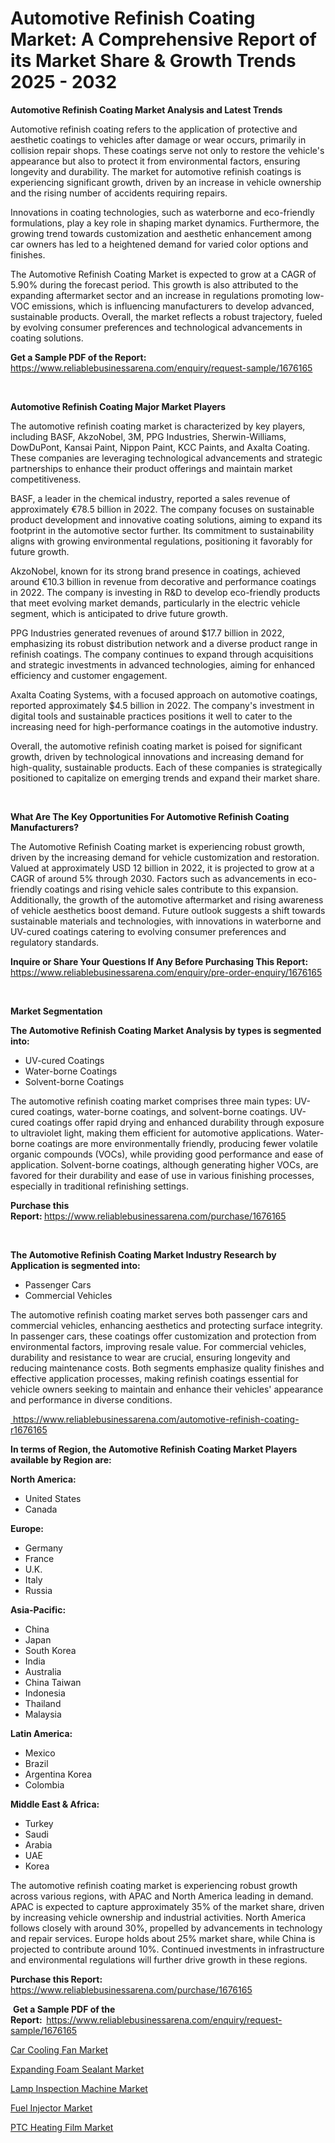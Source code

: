 <p><h1>Automotive Refinish Coating Market: A Comprehensive Report of its Market Share & Growth Trends 2025 - 2032</h1></p><p><strong>Automotive Refinish Coating Market Analysis and Latest Trends</strong></p>
<p><p>Automotive refinish coating refers to the application of protective and aesthetic coatings to vehicles after damage or wear occurs, primarily in collision repair shops. These coatings serve not only to restore the vehicle's appearance but also to protect it from environmental factors, ensuring longevity and durability. The market for automotive refinish coatings is experiencing significant growth, driven by an increase in vehicle ownership and the rising number of accidents requiring repairs. </p><p>Innovations in coating technologies, such as waterborne and eco-friendly formulations, play a key role in shaping market dynamics. Furthermore, the growing trend towards customization and aesthetic enhancement among car owners has led to a heightened demand for varied color options and finishes. </p><p>The Automotive Refinish Coating Market is expected to grow at a CAGR of 5.90% during the forecast period. This growth is also attributed to the expanding aftermarket sector and an increase in regulations promoting low-VOC emissions, which is influencing manufacturers to develop advanced, sustainable products. Overall, the market reflects a robust trajectory, fueled by evolving consumer preferences and technological advancements in coating solutions.</p></p>
<p><strong>Get a Sample PDF of the Report:&nbsp;</strong> <a href="https://www.reliablebusinessarena.com/enquiry/request-sample/1676165?utm_campaign=1943&utm_medium=2&utm_source=Github&utm_content=ia&utm_term=30012025&utm_id=automotive-refinish-coating">https://www.reliablebusinessarena.com/enquiry/request-sample/1676165</a></p>
<p>&nbsp;</p>
<p><strong>Automotive Refinish Coating Major Market Players</strong></p>
<p><p>The automotive refinish coating market is characterized by key players, including BASF, AkzoNobel, 3M, PPG Industries, Sherwin-Williams, DowDuPont, Kansai Paint, Nippon Paint, KCC Paints, and Axalta Coating. These companies are leveraging technological advancements and strategic partnerships to enhance their product offerings and maintain market competitiveness.</p><p>BASF, a leader in the chemical industry, reported a sales revenue of approximately €78.5 billion in 2022. The company focuses on sustainable product development and innovative coating solutions, aiming to expand its footprint in the automotive sector further. Its commitment to sustainability aligns with growing environmental regulations, positioning it favorably for future growth.</p><p>AkzoNobel, known for its strong brand presence in coatings, achieved around €10.3 billion in revenue from decorative and performance coatings in 2022. The company is investing in R&D to develop eco-friendly products that meet evolving market demands, particularly in the electric vehicle segment, which is anticipated to drive future growth.</p><p>PPG Industries generated revenues of around $17.7 billion in 2022, emphasizing its robust distribution network and a diverse product range in refinish coatings. The company continues to expand through acquisitions and strategic investments in advanced technologies, aiming for enhanced efficiency and customer engagement.</p><p>Axalta Coating Systems, with a focused approach on automotive coatings, reported approximately $4.5 billion in 2022. The company's investment in digital tools and sustainable practices positions it well to cater to the increasing need for high-performance coatings in the automotive industry.</p><p>Overall, the automotive refinish coating market is poised for significant growth, driven by technological innovations and increasing demand for high-quality, sustainable products. Each of these companies is strategically positioned to capitalize on emerging trends and expand their market share.</p></p>
<p>&nbsp;</p>
<p><strong>What Are The Key Opportunities For Automotive Refinish Coating Manufacturers?</strong></p>
<p><p>The Automotive Refinish Coating market is experiencing robust growth, driven by the increasing demand for vehicle customization and restoration. Valued at approximately USD 12 billion in 2022, it is projected to grow at a CAGR of around 5% through 2030. Factors such as advancements in eco-friendly coatings and rising vehicle sales contribute to this expansion. Additionally, the growth of the automotive aftermarket and rising awareness of vehicle aesthetics boost demand. Future outlook suggests a shift towards sustainable materials and technologies, with innovations in waterborne and UV-cured coatings catering to evolving consumer preferences and regulatory standards.</p></p>
<p><strong>Inquire or Share Your Questions If Any Before Purchasing This Report:</strong> <a href="https://www.reliablebusinessarena.com/enquiry/pre-order-enquiry/1676165?utm_campaign=1943&utm_medium=2&utm_source=Github&utm_content=ia&utm_term=30012025&utm_id=automotive-refinish-coating">https://www.reliablebusinessarena.com/enquiry/pre-order-enquiry/1676165</a></p>
<p>&nbsp;</p>
<p><strong>Market Segmentation</strong></p>
<p><strong>The Automotive Refinish Coating Market Analysis by types is segmented into:</strong></p>
<p><ul><li>UV-cured Coatings</li><li>Water-borne Coatings</li><li>Solvent-borne Coatings</li></ul></p>
<p><p>The automotive refinish coating market comprises three main types: UV-cured coatings, water-borne coatings, and solvent-borne coatings. UV-cured coatings offer rapid drying and enhanced durability through exposure to ultraviolet light, making them efficient for automotive applications. Water-borne coatings are more environmentally friendly, producing fewer volatile organic compounds (VOCs), while providing good performance and ease of application. Solvent-borne coatings, although generating higher VOCs, are favored for their durability and ease of use in various finishing processes, especially in traditional refinishing settings.</p></p>
<p><strong>Purchase this Report:&nbsp;</strong><a href="https://www.reliablebusinessarena.com/purchase/1676165?utm_campaign=1943&utm_medium=2&utm_source=Github&utm_content=ia&utm_term=30012025&utm_id=automotive-refinish-coating">https://www.reliablebusinessarena.com/purchase/1676165</a></p>
<p>&nbsp;</p>
<p><strong>The Automotive Refinish Coating Market Industry Research by Application is segmented into:</strong></p>
<p><ul><li>Passenger Cars</li><li>Commercial Vehicles</li></ul></p>
<p><p>The automotive refinish coating market serves both passenger cars and commercial vehicles, enhancing aesthetics and protecting surface integrity. In passenger cars, these coatings offer customization and protection from environmental factors, improving resale value. For commercial vehicles, durability and resistance to wear are crucial, ensuring longevity and reducing maintenance costs. Both segments emphasize quality finishes and effective application processes, making refinish coatings essential for vehicle owners seeking to maintain and enhance their vehicles' appearance and performance in diverse conditions.</p></p>
<p><a href="https://www.reliablebusinessarena.com/automotive-refinish-coating-r1676165?utm_campaign=1943&utm_medium=2&utm_source=Github&utm_content=ia&utm_term=30012025&utm_id=automotive-refinish-coating">&nbsp;https://www.reliablebusinessarena.com/automotive-refinish-coating-r1676165</a></p>
<p><strong>In terms of Region, the Automotive Refinish Coating Market Players available by Region are:</strong></p>
<p>
    <p> <strong> North America: </strong>
        <ul>
            <li>United States</li>
            <li>Canada</li>
        </ul>
        </p> 
    <p> <strong> Europe: </strong>
        <ul>
            <li>Germany</li>
            <li>France</li>
            <li>U.K.</li>
            <li>Italy</li>
            <li>Russia</li>
        </ul>
        </p> 
    <p> <strong> Asia-Pacific: </strong>
        <ul>
            <li>China</li>
            <li>Japan</li>
            <li>South Korea</li>
            <li>India</li>
            <li>Australia</li>
            <li>China Taiwan</li>
            <li>Indonesia</li>
            <li>Thailand</li>
            <li>Malaysia</li>
        </ul>
        </p> 
    <p> <strong> Latin America: </strong>
        <ul>
            <li>Mexico</li>
            <li>Brazil</li>
            <li>Argentina Korea</li>
            <li>Colombia</li>
        </ul>
        </p> 
    <p> <strong> Middle East & Africa: </strong>
        <ul>
            <li>Turkey</li>
            <li>Saudi</li>
            <li>Arabia</li>
            <li>UAE</li>
            <li>Korea</li>
        </ul>
    </p>
    </p>
<p><p>The automotive refinish coating market is experiencing robust growth across various regions, with APAC and North America leading in demand. APAC is expected to capture approximately 35% of the market share, driven by increasing vehicle ownership and industrial activities. North America follows closely with around 30%, propelled by advancements in technology and repair services. Europe holds about 25% market share, while China is projected to contribute around 10%. Continued investments in infrastructure and environmental regulations will further drive growth in these regions.</p></p>
<p><strong>Purchase this Report: </strong><a href="https://www.reliablebusinessarena.com/purchase/1676165?utm_campaign=1943&utm_medium=2&utm_source=Github&utm_content=ia&utm_term=30012025&utm_id=automotive-refinish-coating">https://www.reliablebusinessarena.com/purchase/1676165</a></p>
<p>&nbsp;<strong>Get a Sample PDF of the Report:&nbsp;&nbsp;</strong><a href="https://www.reliablebusinessarena.com/enquiry/request-sample/1676165?utm_campaign=1943&utm_medium=2&utm_source=Github&utm_content=ia&utm_term=30012025&utm_id=automotive-refinish-coating">https://www.reliablebusinessarena.com/enquiry/request-sample/1676165</a></p>
<p><strong></strong></p>
<p><p><a href="https://www.linkedin.com/pulse/global-car-cooling-fan-market-overview-2025-2032-key-growth-omkgf?utm_campaign=1943&utm_medium=2&utm_source=Github&utm_content=ia&utm_term=30012025&utm_id=automotive-refinish-coating">Car Cooling Fan Market</a></p><p><a href="https://github.com/mcfred89/Market-Research-Report-List-1/blob/main/expanding-foam-sealant-market.md?utm_campaign=1943&utm_medium=2&utm_source=Github&utm_content=ia&utm_term=30012025&utm_id=automotive-refinish-coating">Expanding Foam Sealant Market</a></p><p><a href="https://www.linkedin.com/pulse/global-lamp-inspection-machine-market-size-2025-2032-sl8nc?utm_campaign=1943&utm_medium=2&utm_source=Github&utm_content=ia&utm_term=30012025&utm_id=automotive-refinish-coating">Lamp Inspection Machine Market</a></p><p><a href="https://www.linkedin.com/pulse/comprehensive-analysis-fuel-injector-marketpresented-0ewsf?utm_campaign=1943&utm_medium=2&utm_source=Github&utm_content=ia&utm_term=30012025&utm_id=automotive-refinish-coating">Fuel Injector Market</a></p><p><a href="https://github.com/verikaahova/Market-Research-Report-List-1/blob/main/ptc-heating-film-market.md?utm_campaign=1943&utm_medium=2&utm_source=Github&utm_content=ia&utm_term=30012025&utm_id=automotive-refinish-coating">PTC Heating Film Market</a></p></p>